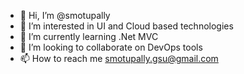 - 👋 Hi, I’m @smotupally
- 👀 I’m interested in UI and Cloud based technologies
- 🌱 I’m currently learning .Net MVC
- 💞️ I’m looking to collaborate on DevOps tools
- 📫 How to reach me smotupally.gsu@gmail.com

<!---
smotupally/smotupally is a ✨ special ✨ repository because its `README.md` (this file) appears on your GitHub profile.
You can click the Preview link to take a look at your changes.
--->
